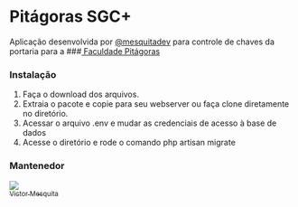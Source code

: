 # Pitágoras SGC+
Aplicação desenvolvida por [@mesquitadev](https://github.com/mesquitadev) para controle de chaves da portaria para a ###[ Faculdade Pitágoras](http://pitagoras.com.br/)


### Instalação
1. Faça o download dos arquivos.
2. Extraia o pacote e copie para seu webserver ou  faça clone diretamente no diretório.
3. Acessar o arquivo .env e mudar as credenciais de acesso à base de dados
4. Acesse o diretório e rode o comando php artisan migrate


### Mantenedor
[<img src="https://avatars.githubusercontent.com/mesquitadev?s=115"><br><sub>Victor Mesquita</sub>](https://github.com/mesquitadev)
